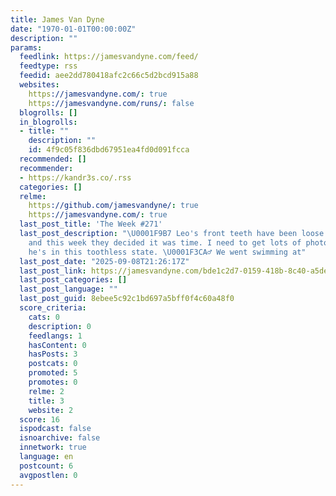 ```yaml
---
title: James Van Dyne
date: "1970-01-01T00:00:00Z"
description: ""
params:
  feedlink: https://jamesvandyne.com/feed/
  feedtype: rss
  feedid: aee2dd780418afc2c66c5d2bcd915a88
  websites:
    https://jamesvandyne.com/: true
    https://jamesvandyne.com/runs/: false
  blogrolls: []
  in_blogrolls:
  - title: ""
    description: ""
    id: 4f9c05f836dbd67951ea4fd0d091fcca
  recommended: []
  recommender:
  - https://kandr3s.co/.rss
  categories: []
  relme:
    https://github.com/jamesvandyne/: true
    https://jamesvandyne.com/: true
  last_post_title: 'The Week #271'
  last_post_description: "\U0001F9B7 Leo's front teeth have been loose for a while
    and this week they decided it was time. I need to get lots of photos of him while
    he's in this toothless state. \U0001F3CA‍♂️ We went swimming at"
  last_post_date: "2025-09-08T21:26:17Z"
  last_post_link: https://jamesvandyne.com/bde1c2d7-0159-418b-8c40-a5def0614e7e
  last_post_categories: []
  last_post_language: ""
  last_post_guid: 8ebee5c92c1bd697a5bff0f4c60a48f0
  score_criteria:
    cats: 0
    description: 0
    feedlangs: 1
    hasContent: 0
    hasPosts: 3
    postcats: 0
    promoted: 5
    promotes: 0
    relme: 2
    title: 3
    website: 2
  score: 16
  ispodcast: false
  isnoarchive: false
  innetwork: true
  language: en
  postcount: 6
  avgpostlen: 0
---
```

